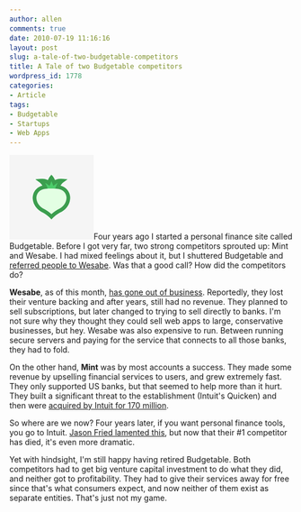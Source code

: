 ```yaml
---
author: allen
comments: true
date: 2010-07-19 11:16:16
layout: post
slug: a-tale-of-two-budgetable-competitors
title: A Tale of two Budgetable competitors
wordpress_id: 1778
categories:
- Article
tags:
- Budgetable
- Startups
- Web Apps
---
```


![](/images/wp-uploads/2010/07/budgetable.png)Four years ago I started a personal finance site called Budgetable. Before I got very far, two strong competitors sprouted up: Mint and Wesabe. I had mixed feelings about it, but I shuttered Budgetable and [referred people to Wesabe](http://blog.wesabe.com/2010/06/30/wesabe-is-discontinuing-its-accounts-tab-as-of-july-31st/). Was that a good call? How did the competitors do?

**Wesabe**, as of this month, [has gone out of business](http://blog.wesabe.com/2010/06/30/wesabe-is-discontinuing-its-accounts-tab-as-of-july-31st/). Reportedly, they lost their venture backing and after years, still had no revenue.  They planned to sell subscriptions, but later changed to trying to sell directly to banks. I'm not sure why they thought they could sell web apps to large, conservative businesses, but hey. Wesabe was also expensive to run. Between running secure servers and paying for the service that connects to all those banks, they had to fold.

On the other hand, **Mint** was by most accounts a success. They made some revenue by upselling financial services to users, and grew extremely fast. They only supported US banks, but that seemed to help more than it hurt. They built a significant threat to the establishment (Intuit's Quicken) and then were [acquired by Intuit for 170 million](http://www.mint.com/press/intuit-to-acquire-mint-com/).

So where are we now? Four years later, if you want personal finance tools, you go to Intuit. [ Jason Fried lamented this](http://37signals.com/svn/posts/1927-the-next-generation-bends-over), but now that their #1 competitor has died, it's even more dramatic.

Yet with hindsight, I'm still happy having retired Budgetable. Both competitors had to get big venture capital investment to do what they did, and neither got to profitability. They had to give their services away for free since that's what consumers expect, and now neither of them exist as separate entities. That's just not my game.
